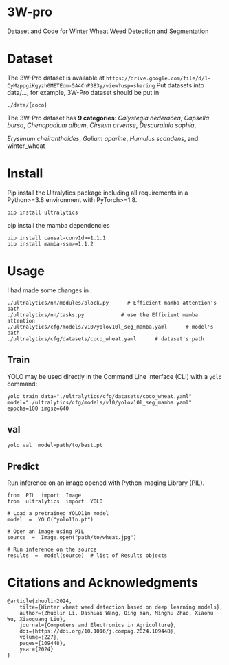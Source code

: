 # 3W-pro

Dataset and Code for Winter Wheat Weed Detection and Segmentation

# Dataset

The 3W-Pro dataset is available at `https://drive.google.com/file/d/1-CyMzppgiKgyzh0METEdm-5A4CnP383y/view?usp=sharing`
Put datasets into data/..., for example, 3W-Pro dataset should be put in

    ./data/{coco}
The 3W-Pro dataset has **9 categories**: 
*Calystegia hederacea*, *Capsella bursa*, *Chenopodium album*, *Cirsium arvense*, *Descurainia sophia*, 

*Erysimum cheiranthoides*, *Galium aparine*, *Humulus scandens*, and winter_wheat
# Install

Pip install the Ultralytics package including all requirements in a Python>=3.8 environment with PyTorch>=1.8.

    pip install ultralytics
 pip install the mamba dependencies
 
    pip install causal-conv1d>=1.1.1
    pip install mamba-ssm>=1.1.2

# Usage
I had made some changes in :

    ./ultralytics/nn/modules/block.py      # Efficient mamba attention's path
    ./ultralytics/nn/tasks.py            # use the Efficient mamba attention
    ./ultralytics/cfg/models/v10/yolov10l_seg_mamba.yaml      # model's path
    ./ultralytics/cfg/datasets/coco_wheat.yaml      # dataset's path
    
    

## Train

YOLO may be used directly in the Command Line Interface (CLI) with a `yolo` command:

    yolo train data="./ultralytics/cfg/datasets/coco_wheat.yaml" model="./ultralytics/cfg/models/v10/yolov10l_seg_mamba.yaml" epochs=100 imgsz=640
    
## val

    yolo val  model=path/to/best.pt
    
## Predict
Run inference on an image opened with Python Imaging Library (PIL).

    from  PIL  import  Image  
    from  ultralytics  import  YOLO
    
    # Load a pretrained YOLO11n model 
    model  =  YOLO("yolo11n.pt")
     
    # Open an image using PIL  
    source  =  Image.open("path/to/wheat.jpg")
      
    # Run inference on the source  
    results  =  model(source)  # list of Results objects 
# Citations and Acknowledgments
    @article{zhuolin2024,
        tilte={Winter wheat weed detection based on deep learning models},
        author={Zhuolin Li, Dashuai Wang, Qing Yan, Minghu Zhao, Xiaohu Wu, Xiaoguang Liu},
        journal={Computers and Electronics in Agriculture},
        doi={https://doi.org/10.1016/j.compag.2024.109448},
        volume={227},
        pages={109448},
        year={2024}
    }  
     
